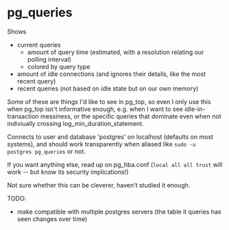 # pg_queries

Shows 
- current queries
  - amount of query time (estimated, with a resolution relating our polling interval)
  - colored by query type
- amount of idle connections (and ignores their details, like the most recent query)
- recent queries (not based on idle state but on our own memory)


Some of these are things I'd like to see in pg_top, so even I only use this when pg_top isn't informative enough, 
e.g. when I want to see idle-in-transaction messiness, or the specific queries that dominate even when not indiviually crossing log_min_duration_statement.


Connects to user and database 'postgres' on localhost (defaults on most systems), and should work transparently when aliased like `sudo -u postgres pg_queries` or not.

If you want anything else, read up on pg_hba.conf   (`local all all trust`   will work -- but know its security implications!)

Not sure whether this can be cleverer, haven't studied it enough.


TODO:
- make compatible with multiple postgres servers (the table it queries has seen changes over time)

  
